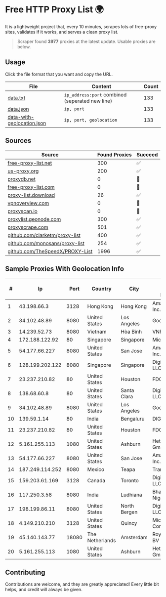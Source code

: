 
# Free HTTP Proxy List 🌍

It is a lightweight project that, every 10 minutes, scrapes lots of free-proxy sites, validates if it works, and serves a clean proxy list.


> Scraper found **3977** proxies at the latest update. Usable proxies are below.

## Usage

Click the file format that you want and copy the URL.


|File|Content|Count|
|----|-------|-----|
|[data.txt](https://raw.githubusercontent.com/themiralay/Proxy-List-World/master/data.txt)|`ip_address:port` combined (seperated new line)|133|
|[data.json](https://raw.githubusercontent.com/themiralay/Proxy-List-World/master/data.json)|`ip, port`|133|
|[data-with-geolocation.json](https://raw.githubusercontent.com/themiralay/Proxy-List-World/master/data-with-geolocation.json)|`ip, port, geolocation`|133|

## Sources

|Source|Found Proxies|Succeed|
|------|-------------|-------|
|[free-proxy-list.net](https://free-proxy-list.net)|300|✅|
|[us-proxy.org](https://www.us-proxy.org)|200|✅|
|[proxydb.net](http://proxydb.net)|0|🚫|
|[free-proxy-list.com](https://free-proxy-list.com/?page=&port=&type%5B%5D=http&type%5B%5D=https&up_time=0&search=Search)|0|🚫|
|[proxy-list.download](https://www.proxy-list.download/HTTP)|26|✅|
|[vpnoverview.com](https://vpnoverview.com/privacy/anonymous-browsing/free-proxy-servers)|0|🚫|
|[proxyscan.io](https://www.proxyscan.io)|0|🚫|
|[proxylist.geonode.com](https://proxylist.geonode.com/api/proxy-list?limit=300&page=1&sort_by=lastChecked&sort_type=desc&protocols=http,https)|300|✅|
|[proxyscrape.com](https://api.proxyscrape.com/v2/?request=displayproxies&protocol=http&timeout=10000&country=all&ssl=all&anonymity=all)|501|✅|
|[github.com/clarketm/proxy-list](https://raw.githubusercontent.com/clarketm/proxy-list/master/proxy-list-raw.txt)|400|✅|
|[github.com/monosans/proxy-list](https://raw.githubusercontent.com/monosans/proxy-list/main/proxies/http.txt)|254|✅|
|[github.com/TheSpeedX/PROXY-List](https://raw.githubusercontent.com/TheSpeedX/PROXY-List/master/http.txt)|1996|✅|


## Sample Proxies With Geolocation Info

|#|Ip|Port|Country|City|Internet Service Provider|
|-|--|----|-------|----|-------------------------|
|1|43.198.66.3|3128|Hong Kong|Hong Kong|Amazon.com, Inc.|
|2|34.102.48.89|8080|United States|Los Angeles|Google LLC|
|3|14.239.52.73|8080|Vietnam|Hòa Bình|VNPT|
|4|172.188.122.92|80|Singapore|Singapore|Microsoft|
|5|54.177.66.227|8080|United States|San Jose|Amazon.com, Inc.|
|6|128.199.202.122|8080|Singapore|Singapore|DigitalOcean, LLC|
|7|23.237.210.82|80|United States|Houston|FDCservers.net|
|8|138.68.60.8|80|United States|Santa Clara|DigitalOcean, LLC|
|9|34.102.48.89|8080|United States|Los Angeles|Google LLC|
|10|139.59.1.14|80|India|Bengaluru|DIGITALOCEAN|
|11|23.237.210.82|80|United States|Houston|FDCservers.net|
|12|5.161.255.113|1080|United States|Ashburn|Hetzner Online GmbH|
|13|54.177.66.227|8080|United States|San Jose|Amazon.com, Inc.|
|14|187.249.114.252|8080|Mexico|Teapa|Transtelco Inc|
|15|159.203.61.169|3128|Canada|Toronto|DigitalOcean, LLC|
|16|117.250.3.58|8080|India|Ludhiana|Bharat Sanchar Nigam Ltd|
|17|198.199.86.11|8080|United States|North Bergen|DigitalOcean, LLC|
|18|4.149.210.210|3128|United States|Quincy|Microsoft Corporation|
|19|45.140.143.77|18080|The Netherlands|Amsterdam|RoyaleHosting BV|
|20|5.161.255.113|1080|United States|Ashburn|Hetzner Online GmbH|



## Contributing

Contributions are welcome, and they are greatly appreciated! Every
little bit helps, and credit will always be given.


